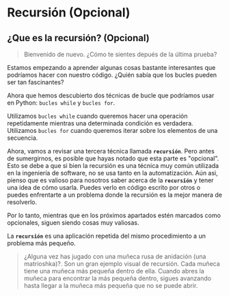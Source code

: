 # Recursión (Opcional)

## ¿Que es la recursión? (Opcional)

>Bienvenido de nuevo. ¿Cómo te sientes depués de la última prueba?

Estamos empezando a aprender algunas cosas bastante interesantes que podríamos hacer con nuestro código. ¿Quién sabía que los bucles pueden ser tan fascinantes?

Ahora que hemos descubierto dos técnicas de bucle que podríamos usar en Python: `bucles while` y `bucles for`.

Utilizamos `bucles while` cuando queremos hacer una operación repetidamente mientras una determinada condición es verdadera. Utilizamos `bucles for` cuando queremos iterar sobre los elementos de una secuencia.

Ahora, vamos a revisar una tercera técnica llamada **`recursión`**. Pero antes de sumergirnos, es posible que hayas notado que esta parte es "opcional". Esto se debe a que si bien la recursión es una técnica muy común utilizada en la ingeniería de software, no se usa tanto en la automatización. Aún asi, pienso que es valioso para nosotros saber acerca de la **`recursión`** y tener una idea de cómo usarla. Puedes verlo en código escrito por otros o puedes enfrentarte a un problema donde la recursión es la mejor manera de resolverlo.

Por lo tanto, mientras que en los próximos apartados estén marcados como opcionales, siguen siendo cosas muy valiosas.

La **`recursión`** es una aplicación repetida del mismo procedimiento a un problema más pequeño.

>¿Alguna vez has jugado con una muñeca rusa de anidación (una matrioshka)?. Son un gran ejemplo visual de recursión. Cada muñeca tiene una muñeca más pequeña dentro de ella. Cuando abres la muñeca para encontrar la más pequeña dentro, sigues avanzando hasta llegar a la muñeca más pequeña que no se puede abrir.

La **`recursión`** nos permite abordar problemas complejos reduciendo el problema a uno más simple.

>Toma nuestras muñecas rusas anidadas, todas anidadas una dentro de la otra. Imagina que queremos saber cuántas muñecas hay en total. Tendrñiamos que abrir cada muñeca una por una hasta l a la última y luego contar cuantas muñecas hemos abierto. Eso es recursión en acción.

Aquí hay otro ejemplo con un problema más complejo. Imagina que estás en una fila de personas y quieres saber cuántas personas están frente a ti. Si la línea es larga podría ser difícil contrar a la gente sin salir de la línea y perder tu lugar. En cambio, puedes preguntarle a la persona que está delante de ti cúantas personas hay delante de ellos. Dado que esta persona estará en la misma situación que tu tendrá que hacerle la misma pregunta a la persona que está delante de ella y así sucesivamente hasta que la pregunta llegue a la primera persona de la línea. Esta persona puede responder con confianza que no hay personas delante de ella. Entonces la segunda persona en la fila puede responder *uno*, la persona detrás de ella *dos*, y así sucesivamente hasta que la respuesta llegue a ti.

**¿Cómo se traduce esto en programación?**

Bueno, en la programación, **la recursión es una forma de hacer una tarea repetitiva haciendo que una función se llame a sí misma.**

Una función recursiva se llama a sí misma generalmente con un parámetro modificado hasta que alcanza una condición específica. Esta condiciñon se denimina **`caso base`**.

>En nuestros ejemplos anteriores, la caja base sería la muñeca rusa más pequeña. o la persona del principio de la cola.

Vamos a ver un ejemplo de función recursiva para entender de lo que estamos hablando.

Aquí, estamos definiendo una función llamada factorial.

```python
def factorial(n):
    if n < 2:
        return 1
    return n * factorial(n-1)
```
Al comienzo de la función, tenemos un bloque condicional que define el caso base (`if n < 2:`) donde n es menor que 2. Simplemente devuelve el valor 1 (`return 1`). Despues del caso base, tenemos una línea donde la función factorial se llama a sí misma con n menos 1 (`return n * factorial(n-1)`). Esto se denomina **caso recursivo**. Esto crea un bucle.

Cada vez que se ejecuta la función, se llama a sí misma con un número menor hasta que llega al caso base. Una vez que llega al caso base, devuelve el valor 1. Luego, la función previamente llamada multiplica eso por dos y la funciñon previamente llamada la multiplica por tres y así sucesivamente.

Este bucle continuará hasta que la primera función factorial llamada devuelva el resultado deseado. Es un poco complejo.

Vamos a añadir algunas declaraciones de impresión para ver exactamente cómo funciona esto.

```python
def factorial(n):
    print("Factorial called with " + str(n))
    if n < 2:
        print("Returning 1")
        return 1
    result = n * factorial(n-1)
    print("Returning " + str(result) + " for factorial of " + str(n))
    return result

factorial(4)
```

<details><summary>Resultado</summary>
<p>

```
Factorial called with 4
Factorial called with 3
Factorial called with 2
Factorial called with 1
Returning 1
Returning 2 for factorial of 2
Returning 6 for factorial of 3
Returning 24 for factorial of 4
```

</p>
</details>

Así que podemos ver que la función seguiría llamándose a sí misma hasta que llega al caso base. Despue´s de eso, cada función devuelve el valor de la función anterior multiplicado por n hasta el retorno de la función original.

***

## Pregunta

La función `sum_positive_numbers` debe devolver la suma de todos los números positivos entre el número n recibido y 1. Por ejemplo, cuando n es 3, debe devolver 1+2+3=6, y cuando n es 5, debe devolver 1+2+3 +4+5=15. Rellena los huecos para que esto funcione:

```python
def sum_positive_numbers(n):
    # The base case is n being smaller than 1
    if n < 1:
        return ___

    # The recursive case is adding this number to 
    # the sum of the numbers smaller than this one.
    return ___ + sum_positive_numbers(___)

print(sum_positive_numbers(3)) # Should be 6
print(sum_positive_numbers(5)) # Should be 15
```

<details><summary>Resultado</summary>
<p>

```python
def sum_positive_numbers(n):
    # The base case is n being smaller than 1
    if n < 1:
        return 0

    # The recursive case is adding this number to 
    # the sum of the numbers smaller than this one.
    return n + sum_positive_numbers(n-1)

print(sum_positive_numbers(3)) # Should be 6
print(sum_positive_numbers(5)) # Should be 15
```

</p>
</details>

***